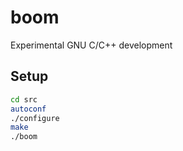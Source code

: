 # boom

Experimental GNU C/C++ development

## Setup

```sh
cd src
autoconf
./configure
make
./boom
```
